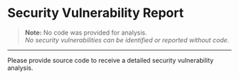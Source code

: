 # Security Vulnerability Report

> **Note:** No code was provided for analysis.  
> *No security vulnerabilities can be identified or reported without code.*

---

Please provide source code to receive a detailed security vulnerability analysis.